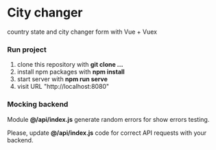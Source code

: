 # City changer
country state and city changer form with Vue + Vuex

### Run project
1. clone this repository with <b>git clone ...</b>
2. install npm packages with <b>npm install</b>
3. start server with <b>npm run serve</b>
4. visit URL "http://localhost:8080"

### Mocking backend
Module <b>@/api/index.js</b> generate random errors for show errors testing.

Please, update <b>@/api/index.js</b> code for correct API requests with your backend.

